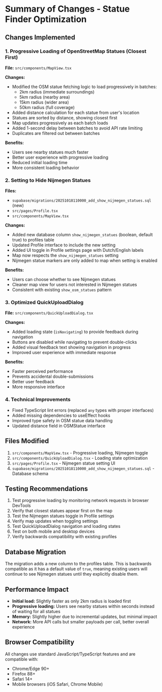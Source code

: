 # Summary of Changes - Statue Finder Optimization

## Changes Implemented

### 1. Progressive Loading of OpenStreetMap Statues (Closest First)
**File:** `src/components/MapView.tsx`

**Changes:**
- Modified the OSM statue fetching logic to load progressively in batches:
  - 2km radius (immediate surroundings)
  - 5km radius (nearby area)
  - 15km radius (wider area)
  - 50km radius (full coverage)
- Added distance calculation for each statue from user's location
- Statues are sorted by distance, showing closest first
- Map updates progressively as each batch loads
- Added 1-second delay between batches to avoid API rate limiting
- Duplicates are filtered out between batches

**Benefits:**
- Users see nearby statues much faster
- Better user experience with progressive loading
- Reduced initial loading time
- More consistent loading behavior

### 2. Setting to Hide Nijmegen Statues
**Files:**
- `supabase/migrations/20251018110000_add_show_nijmegen_statues.sql` (new)
- `src/pages/Profile.tsx`
- `src/components/MapView.tsx`

**Changes:**
- Added new database column `show_nijmegen_statues` (boolean, default true) to profiles table
- Updated Profile interface to include the new setting
- Added UI toggle in Profile settings page with Dutch/English labels
- Map now respects the `show_nijmegen_statues` setting
- Nijmegen statue markers are only added to map when setting is enabled

**Benefits:**
- Users can choose whether to see Nijmegen statues
- Cleaner map view for users not interested in Nijmegen statues
- Consistent with existing `show_osm_statues` pattern

### 3. Optimized QuickUploadDialog
**File:** `src/components/QuickUploadDialog.tsx`

**Changes:**
- Added loading state (`isNavigating`) to provide feedback during navigation
- Buttons are disabled while navigating to prevent double-clicks
- Added visual feedback text showing navigation in progress
- Improved user experience with immediate response

**Benefits:**
- Faster perceived performance
- Prevents accidental double-submissions
- Better user feedback
- More responsive interface

### 4. Technical Improvements
- Fixed TypeScript lint errors (replaced `any` types with proper interfaces)
- Added missing dependencies to useEffect hooks
- Improved type safety in OSM statue data handling
- Updated distance field in OSMStatue interface

## Files Modified
1. `src/components/MapView.tsx` - Progressive loading, Nijmegen toggle
2. `src/components/QuickUploadDialog.tsx` - Loading state optimization
3. `src/pages/Profile.tsx` - Nijmegen statue setting UI
4. `supabase/migrations/20251018110000_add_show_nijmegen_statues.sql` - Database schema

## Testing Recommendations
1. Test progressive loading by monitoring network requests in browser DevTools
2. Verify that closest statues appear first on the map
3. Test the Nijmegen statues toggle in Profile settings
4. Verify map updates when toggling settings
5. Test QuickUploadDialog navigation and loading states
6. Test on both mobile and desktop devices
7. Verify backwards compatibility with existing profiles

## Database Migration
The migration adds a new column to the profiles table. This is backwards compatible as it has a default value of `true`, meaning existing users will continue to see Nijmegen statues until they explicitly disable them.

## Performance Impact
- **Initial load:** Slightly faster as only 2km radius is loaded first
- **Progressive loading:** Users see nearby statues within seconds instead of waiting for all statues
- **Memory:** Slightly higher due to incremental updates, but minimal impact
- **Network:** More API calls but smaller payloads per call, better overall experience

## Browser Compatibility
All changes use standard JavaScript/TypeScript features and are compatible with:
- Chrome/Edge 90+
- Firefox 88+
- Safari 14+
- Mobile browsers (iOS Safari, Chrome Mobile)
